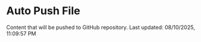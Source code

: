 # Auto Push File

Content that will be pushed to GitHub repository.
Last updated: 08/10/2025, 11:09:57 PM